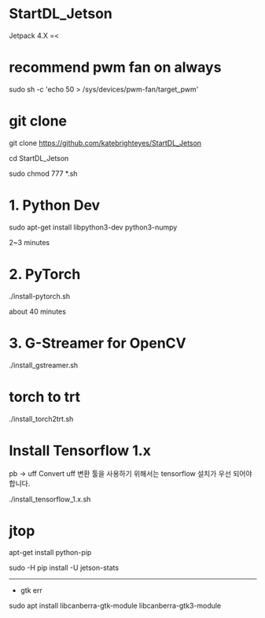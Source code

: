 # StartDL_Jetson 

Jetpack 4.X =<

# recommend pwm fan on always

sudo sh -c 'echo 50 > /sys/devices/pwm-fan/target_pwm'

# git clone

git clone https://github.com/katebrighteyes/StartDL_Jetson

cd StartDL_Jetson

sudo chmod 777 *.sh

# 1. Python Dev

sudo apt-get install libpython3-dev python3-numpy

2~3 minutes


# 2. PyTorch

./install-pytorch.sh

about 40 minutes


# 3. G-Streamer for OpenCV

./install_gstreamer.sh

# torch to trt

./install_torch2trt.sh

# Install Tensorflow 1.x

pb -> uff Convert uff 변환 툴을 사용하기 위해서는 tensorflow 설치가 우선 되어야합니다.

./install_tensorflow_1.x.sh

# jtop

apt-get install python-pip

sudo -H pip install -U jetson-stats

----------------------------------
* gtk err

sudo apt install libcanberra-gtk-module libcanberra-gtk3-module
